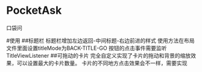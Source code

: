 # PocketAsk
口袋问

#使用
##标题栏
标题栏增加左边返回-中间标题-右边前进的样式
使用方法在布局文件里面设置titleMode为BACK-TITLE-GO
按钮的点击事件需要监听TitleViewListener
##可拖动的卡片
完全自定义实现了卡片的拖动和背景的缩放效果，可以设置最大的卡片数量。
卡片的不同地方点击效果会不一样，需要实现
